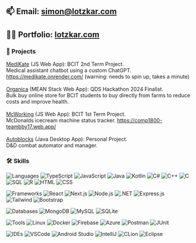 ## 📫 Email: simon@lotzkar.com
## 👨‍💻 Portfolio: [lotzkar.com](https://lotzkar.com)
   ### 🚀 Projects
   [MediKate](https://github.com/Danton1/2800-202410-BBY34) (JS Web App): BCIT 2nd Term Project.
   <br/>
      Medical assistant chatbot using a custom ChatGPT. https://medikate.onrender.com/ (warning: needs to spin up, takes a minute)
      <br/>
   <br/>
   [Organica](https://devpost.com/software/qds) (MEAN Stack Web App): QDS Hackathon 2024 Finalist. 
      <br/>
      Bulk buy online store for BCIT students to buy directly from farms to reduce costs and improve health. 
      <br/>
   <br/>
   [McWorking](https://github.com/simonlotzkar/1800_20233_BBYTeam17) (JS Web App): BCIT 1st Term Project. 
      <br/>
      McDonalds icecream machine status tracker. https://comp1800-teambby17.web.app/ 
      <br/>
   <br/>
   [Autoblocks](https://github.com/simonlotzkar/autoblocks) (Java Desktop App): Personal Project. 
      <br/>
      D&D combat automator and manager. 
      <br/>

   ### 🛠 Skills
   
   ![Languages](https://img.shields.io/badge/Languages-grey?style=flat-square&logo=database)
   ![TypeScript](https://img.shields.io/badge/-TypeScript-black?style=flat-square&logo=typescript)
   ![JavaScript](https://img.shields.io/badge/-JavaScript-black?style=flat-square&logo=javascript)
   ![Java](https://img.shields.io/badge/-Java-black?style=flat-square&logo=java)
   ![Kotlin](https://img.shields.io/badge/-Kotlin-black?style=flat-square&logo=kotlin)
   ![C#](https://img.shields.io/badge/-C%23-black?style=flat-square&logo=csharp)
   ![C++](https://img.shields.io/badge/-C%2B%2B-black?style=flat-square&logo=cplusplus)
   ![C](https://img.shields.io/badge/-C-black?style=flat-square&logo=c)
   ![SQL](https://img.shields.io/badge/-SQL-black?style=flat-square&logo=sql)
   ![R](https://img.shields.io/badge/-R-black?style=flat-square&logo=r)
   ![HTML](https://img.shields.io/badge/-HTML-black?style=flat-square&logo=html5)
   ![CSS](https://img.shields.io/badge/-CSS-black?style=flat-square&logo=css3)
   
   ![Frameworks](https://img.shields.io/badge/Frameworks-grey?style=flat-square&logo=database)
   ![React](https://img.shields.io/badge/-React-black?style=flat-square&logo=react)
   ![Next.js](https://img.shields.io/badge/-Next.js-black?style=flat-square&logo=nextdotjs)
   ![Node.js](https://img.shields.io/badge/-Node.js-black?style=flat-square&logo=node.js)
   ![.NET](https://img.shields.io/badge/-NET-black?style=flat-square&logo=dotnet)
   ![Express.js](https://img.shields.io/badge/-Express.js-black?style=flat-square&logo=express)
   ![Tailwind](https://img.shields.io/badge/-Tailwind-black?style=flat-square&logo=tailwindcss)
   ![Bootstrap](https://img.shields.io/badge/-Bootstrap-black?style=flat-square&logo=bootstrap)

   ![Databases](https://img.shields.io/badge/Databases-grey?style=flat-square&logo=database)
   ![MongoDB](https://img.shields.io/badge/-MongoDB-black?style=flat-square&logo=mongodb)
   ![MySQL](https://img.shields.io/badge/-MySQL-black?style=flat-square&logo=mysql)
   ![SQLite](https://img.shields.io/badge/-SQLite-black?style=flat-square&logo=sqlite)
   
   ![Tools](https://img.shields.io/badge/Tools-grey?style=flat-square&logo=database)
   ![Linux](https://img.shields.io/badge/-Linux-black?style=flat-square&logo=linux)
   ![Docker](https://img.shields.io/badge/-Docker-black?style=flat-square&logo=docker)
   ![Firebase](https://img.shields.io/badge/-Firebase-black?style=flat-square&logo=firebase)
   ![Azure](https://img.shields.io/badge/-Azure-black?style=flat-square&logo=azure)
   ![Postman](https://img.shields.io/badge/-Postman-black?style=flat-square&logo=postman)
   ![JUnit](https://img.shields.io/badge/-JUnit-black?style=flat-square&logo=junit5)

   ![IDEs](https://img.shields.io/badge/IDEs-grey?style=flat-square&logo=database)
   ![VSCode](https://img.shields.io/badge/-VSCode-black?style=flat-square&logo=visualstudiocode)
   ![Android Studio](https://img.shields.io/badge/-Android%20Studio-black?style=flat-square&logo=androidstudio)
   ![IntelliJ](https://img.shields.io/badge/-IntelliJ-black?style=flat-square&logo=intellijidea)
   ![CLion](https://img.shields.io/badge/-CLion-black?style=flat-square&logo=clion)
   ![Eclipse](https://img.shields.io/badge/-Eclipse-black?style=flat-square&logo=eclipse)
